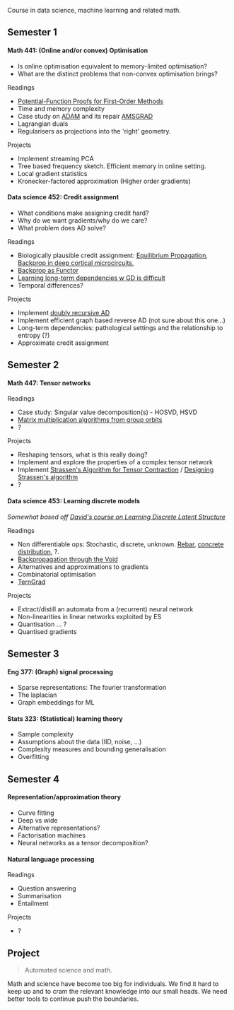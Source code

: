 
Course in data science, machine learning and related math.

## Semester 1

#### Math 441: (Online and/or convex) Optimisation

* Is online optimisation equivalent to memory-limited optimisation?
* What are the distinct problems that non-convex optimisation brings?

Readings

* [Potential-Function Proofs for First-Order Methods](https://arxiv.org/abs/1712.04581)
* Time and memory complexity
* Case study on [ADAM]() and its repair [AMSGRAD]()
* Lagrangian duals
* Regularisers as projections into the 'right' geometry.

Projects

* Implement streaming PCA
* Tree based frequency sketch. Efficient memory in online setting.
* Local gradient statistics <!-- Why is the necessary? Pathological surfaces that make point estimates useless -->
* Kronecker-factored approximation (Higher order gradients)

#### Data science 452: Credit assignment

* What conditions make assigning credit hard?
* Why do we want gradients/why do we care?
* What problem does AD solve?

<!-- How do ES assign credit? A counterfactual. -->

Readings

* Biologically plausible credit assignment: [Equilibrium Propagation](), [Backprop in deep cortical microcircuits](), 
* [Backprop as Functor](https://arxiv.org/abs/1711.10455)
* [Learning long-term dependencies w GD is difficult](http://www.iro.umontreal.ca/~lisa/pointeurs/ieeetrnn94.pdf)
* Temporal differences?

<!-- Would like some more readings on AD!? -->

Projects

* Implement [doubly recursive AD](http://dankalman.net/preprints/mmgautodiff.pdf)
* Implement efficient graph based reverse AD (not sure about this one...)
* Long-term dependencies: pathological settings and the relationship to entropy (?)
* Approximate credit assignment

## Semester 2

#### Math 447: Tensor networks

Readings

* Case study: Singular value decomposition(s) - HOSVD, HSVD
* [Matrix multiplication algorithms from group orbits](https://arxiv.org/abs/1612.01527)
* ?

Projects

* Reshaping tensors, what is this really doing?
* Implement and explore the properties of a complex tensor network
* Implement [Strassen's Algorithm for Tensor Contraction](https://arxiv.org/abs/1704.03092) / [Designing Strassen's algorithm](https://arxiv.org/abs/1708.09398)
* ?


#### Data science 453: Learning discrete models

_Somewhat based off [David's course on Learning Discrete Latent Structure](https://duvenaud.github.io/learn-discrete/)_

<!-- What about learning PGMs -->

Readings

* Non differentiable ops: Stochastic, discrete, unknown. [Rebar](), [concrete distribution](https://arxiv.org/abs/1611.00712), ?. 
* [Backpropagation through the Void](https://arxiv.org/abs/1711.00123)
* Alternatives and approximations to gradients
* Combinatorial optimisation
* [TernGrad]()

Projects

* Extract/distill an automata from a (recurrent) neural network
* Non-linearities in linear networks exploited by ES
* Quantisation ... ?
* Quantised gradients

## Semester 3

#### Eng 377: (Graph) signal processing

* Sparse representations: The fourier transformation
* The laplacian
* Graph embeddings for ML

#### Stats 323: (Statistical) learning theory

* Sample complexity
* Assumptions about the data (IID, noise, ...)
* Complexity measures and bounding generalisation
* Overfitting

## Semester 4

#### Representation/approximation theory

* Curve fitting
* Deep vs wide
* Alternative representations?
* Factorisation machines
* Neural networks as a tensor decomposition?

#### Natural language processing
<!-- Could spend a whole year on this... Linguistics, evolution of language, programming languages, types, ... ?-->

Readings

* Question answering
* Summarisation
* Entailment

Projects

* ?


## Project

> Automated science and math.

Math and science have become too big for individuals. We find it hard to keep up and to cram the relevant knowledge into our small heads. We need better tools to continue push the boundaries.
